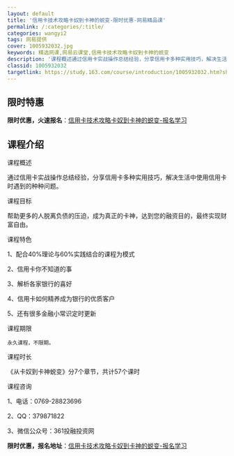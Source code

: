 ```yaml
---
layout: default
title: '信用卡技术攻略卡奴到卡神的蜕变-限时优惠-网易精品课'
permalink: /:categories/:title/
categories: wangyi2
tags: 网易提供
cover: 1005932032.jpg
keywords: 精选网课,网易云课堂,信用卡技术攻略卡奴到卡神的蜕变
description: '课程概述通过信用卡实战操作总结经验，分享信用卡多种实用技巧，解决生活中使用信用卡时遇到的种种问题。课程目标帮助更多的人脱'
classid: 1005932032
targetlink: https://study.163.com/course/introduction/1005932032.htm?share=1&shareId=1025206652&utm_campaign=share&utm_medium=iphoneShare&utm_source=&utm_u=1025206652
---
```


## 限时特惠

**限时优惠，火速报名**：[信用卡技术攻略卡奴到卡神的蜕变-报名学习](https://study.163.com/course/introduction/1005932032.htm?share=1&shareId=1025206652&utm_campaign=share&utm_medium=iphoneShare&utm_source=&utm_u=1025206652)

## 课程介绍

课程概述

通过信用卡实战操作总结经验，分享信用卡多种实用技巧，解决生活中使用信用卡时遇到的种种问题。

课程目标

 帮助更多的人脱离负债的压迫，成为真正的卡神，达到您的融资目的，最终实现财富自由。

课程特色

1、配合40%理论与60%实践结合的课程为模式

2、信用卡你不知道的事

3、解析各家银行的喜好

4、信用卡如何精养成为银行的优质客户

5、还有很多金融小常识定时更新

课程期限

    永久课程，不限期。

课程时长

《从卡奴到卡神蜕变》分7个章节，共计57个课时

课程咨询

1、电话：0769-28823696

2、QQ：379871822

3、微信公众号：361投融投资网

**限时优惠，报名地址**：[信用卡技术攻略卡奴到卡神的蜕变-报名学习](https://study.163.com/course/introduction/1005932032.htm?share=1&shareId=1025206652&utm_campaign=share&utm_medium=iphoneShare&utm_source=&utm_u=1025206652)

